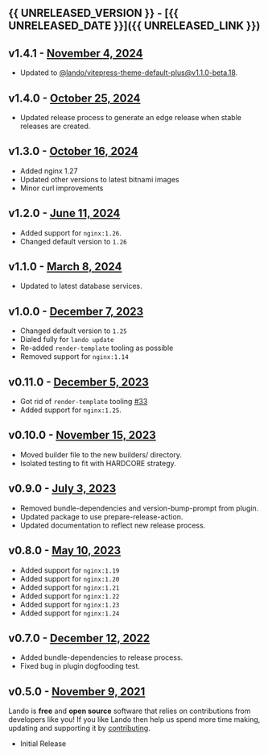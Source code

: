 ## {{ UNRELEASED_VERSION }} - [{{ UNRELEASED_DATE }}]({{ UNRELEASED_LINK }})

## v1.4.1 - [November 4, 2024](https://github.com/lando/nginx/releases/tag/v1.4.1)

* Updated to [@lando/vitepress-theme-default-plus@v1.1.0-beta.18](https://github.com/lando/vitepress-theme-default-plus/releases/tag/v1.1.0-beta.18).

## v1.4.0 - [October 25, 2024](https://github.com/lando/nginx/releases/tag/v1.4.0)

* Updated release process to generate an edge release when stable releases are created.

## v1.3.0 - [October 16, 2024](https://github.com/lando/nginx/releases/tag/v1.3.0)

* Added nginx 1.27
* Updated other versions to latest bitnami images
* Minor curl improvements

## v1.2.0 - [June 11, 2024](https://github.com/lando/nginx/releases/tag/v1.2.0)

* Added support for `nginx:1.26`.
* Changed default version to `1.26`

## v1.1.0 - [March 8, 2024](https://github.com/lando/nginx/releases/tag/v1.1.0)
  * Updated to latest database services.

## v1.0.0 - [December 7, 2023](https://github.com/lando/ngin/releases/tag/v1.0.0)

* Changed default version to `1.25`
* Dialed fully for `lando update`
* Re-added `render-template` tooling as possible
* Removed support for `nginx:1.14`

## v0.11.0 - [December 5, 2023](https://github.com/lando/nginx/releases/tag/v0.11.0)

* Got rid of `render-template` tooling [#33](https://github.com/lando/nginx/pull/33)
* Added support for `nginx:1.25`.

## v0.10.0 - [November 15, 2023](https://github.com/lando/nginx/releases/tag/v0.10.0)

* Moved builder file to the new builders/ directory.
* Isolated testing to fit with HARDCORE strategy.

## v0.9.0 - [July 3, 2023](https://github.com/lando/nginx/releases/tag/v0.9.0)

* Removed bundle-dependencies and version-bump-prompt from plugin.
* Updated package to use prepare-release-action.
* Updated documentation to reflect new release process.

## v0.8.0 - [May 10, 2023](https://github.com/lando/nginx/releases/tag/v0.8.0)

* Added support for `nginx:1.19`
* Added support for `nginx:1.20`
* Added support for `nginx:1.21`
* Added support for `nginx:1.22`
* Added support for `nginx:1.23`
* Added support for `nginx:1.24`

## v0.7.0 - [December 12, 2022](https://github.com/lando/nginx/releases/tag/v0.7.0)

* Added bundle-dependencies to release process.
* Fixed bug in plugin dogfooding test.

## v0.5.0 - [November 9, 2021](https://github.com/lando/nginx/releases/tag/v0.5.0)

Lando is **free** and **open source** software that relies on contributions from developers like you! If you like Lando then help us spend more time making, updating and supporting it by [contributing](https://github.com/sponsors/lando).

* Initial Release
